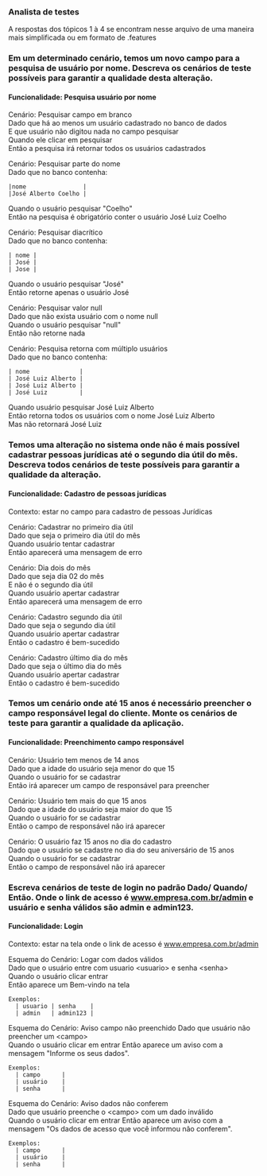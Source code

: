 ### Analista de testes

 
A respostas dos tópicos 1 à 4 se encontram nesse arquivo de uma maneira mais simplificada ou em formato de .features


### Em um determinado cenário, temos um novo campo para a pesquisa de usuário por nome. Descreva os cenários de teste possíveis para garantir a qualidade desta alteração.

#### Funcionalidade: Pesquisa usuário por nome
Cenário: Pesquisar campo em branco          
Dado que há ao menos um usuário cadastrado no banco de dados    
E que usuário não digitou nada no campo pesquisar   
Quando ele clicar em pesquisar  
Então a pesquisa irá retornar todos os usuários cadastrados


Cenário: Pesquisar parte do nome    
Dado que no banco contenha:  
``` 
|nome                |    
|José Alberto Coelho | 
```   
Quando o usuário pesquisar "Coelho"   
Então na pesquisa é obrigatório conter o usuário José Luiz Coelho


Cenário: Pesquisar diacrítico   
Dado que no banco contenha:
```   
| nome |    
| José |    
| Jose |
```   
Quando o usuário pesquisar "José"   
Então retorne apenas o usuário José   

Cenário: Pesquisar valor null   
Dado que não exista usuário com o nome null   
Quando o usuário pesquisar "null"   
Então não retorne nada    

Cenário: Pesquisa retorna com múltiplo usuários   
Dado que no banco contenha:  
``` 
| nome              |    
| José Luiz Alberto |     
| José Luiz Alberto |    
| José Luiz         |   
```
Quando usuário pesquisar José Luiz Alberto    
Então retorna todos os usuários com o nome José Luiz Alberto    
Mas não retornará José Luiz


### Temos uma alteração no sistema onde não é mais possível cadastrar pessoas jurídicas até o segundo dia útil do mês. Descreva todos cenários de teste possíveis para garantir a qualidade da alteração.

#### Funcionalidade: Cadastro de pessoas jurídicas
Contexto: estar no campo para cadastro de pessoas Jurídicas

Cenário: Cadastrar no primeiro dia útil   
Dado que seja o primeiro dia útil do mês    
Quando usuário tentar cadastrar   
Então aparecerá uma mensagem de erro

Cenário: Dia dois do mês    
Dado que seja dia 02 do mês   
E não é o segundo dia útil    
Quando usuário apertar cadastrar    
Então aparecerá uma mensagem de erro    

Cenário: Cadastro segundo dia útil    
Dado que seja o segundo dia útil    
Quando usuário apertar cadastrar    
Então o cadastro é bem-sucedido   

Cenário: Cadastro último dia do mês   
Dado que seja o último dia do mês   
Quando usuário apertar cadastrar    
Então o cadastro é bem-sucedido 


### Temos um cenário onde até 15 anos é necessário preencher o campo responsável legal do cliente. Monte os cenários de teste para garantir a qualidade da aplicação.

#### Funcionalidade: Preenchimento campo responsável

Cenário: Usuário tem menos de 14 anos   
Dado que a idade do usuário seja menor do que 15    
Quando o usuário for se cadastrar   
Então irá aparecer um campo de responsável para preencher   

Cenário: Usuário tem mais do que 15 anos    
Dado que a idade do usuário seja maior do que 15    
Quando o usuário for se cadastrar   
Então o campo de responsável não irá aparecer
 
Cenário: O usuário faz 15 anos no dia do cadastro   
Dado que o usuário se cadastre no dia do seu aniversário de 15 anos   
Quando o usuário for se cadastrar   
Então o campo de responsável não irá aparecer   

### Escreva cenários de teste de login no padrão Dado/ Quando/ Então. Onde o link de acesso é www.empresa.com.br/admin e usuário e senha válidos são admin e admin123.
 
#### Funcionalidade: Login
Contexto: estar na tela onde o link de acesso é www.empresa.com.br/admin

Esquema do Cenário: Logar com dados válidos    
Dado que o usuário entre com usuario \<usuario> e senha \<senha>  
Quando o usuário clicar entrar    
Então aparece um Bem-vindo na tela   

    Exemplos: 
      | usuario | senha    |
      | admin   | admin123 |



Esquema do Cenário: Aviso campo não preenchido
Dado que usuário não preencher um \<campo>    
Quando o usuário clicar em entrar
Então aparece um aviso com a mensagem "Informe os seus dados". 

    Exemplos: 
      | campo      |
      | usuário    |
      | senha      |



  Esquema do Cenário: Aviso dados não conferem    
    Dado que usuário preenche o \<campo> com um dado inválido    
    Quando o usuário clicar em entrar 
    Então aparece um aviso com a mensagem "Os dados de acesso que você informou não conferem".  

    Exemplos: 
      | campo      |
      | usuário    |
      | senha      |

